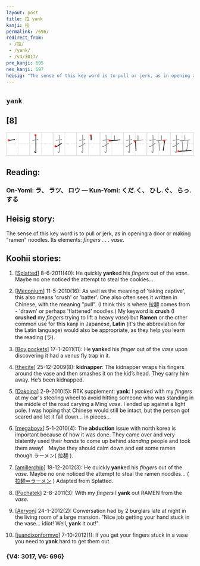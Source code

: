 ```yaml
---
layout: post
title: 拉 yank
kanji: 拉
permalink: /696/
redirect_from:
 - /拉/
 - /yank/
 - /v4/3017/
pre_kanji: 695
nex_kanji: 697
heisig: "The sense of this key word is to pull or jerk, as in opening a door or making &quot;ramen&quot; noodles. Its elements: <i>fingers</i> . . . <i>vase</i>."
---
```


## `yank`

## [8]

<div class="stroke"><img src="../images/E68B89.png" /></div>

## Reading:

### On-Yomi: ラ、 ラツ、 ロウ &mdash; Kun-Yomi: くだ.く、 ひし.ぐ、 らっ.する

## Heisig story:

The sense of this key word is to pull or jerk, as in opening a door or making &quot;ramen&quot; noodles. Its elements: <i>fingers</i> . . . <i>vase</i>.

## Koohii stories:

1) [<a href="http://kanji.koohii.com/profile/Splatted">Splatted</a>] 8-6-2011(40): He quickly<strong> yank</strong>ed his <em>finger</em>s out of the <em>vase</em>. Maybe no one noticed the attempt to steal the cookies...

2) [<a href="http://kanji.koohii.com/profile/Meconium">Meconium</a>] 11-5-2010(16): As well as the meaning of &#039;taking captive&#039;, this also means &#039;crush&#039; or &#039;batter&#039;. One also often sees it written in Chinese, with the meaning &quot;pull&quot;. (I think this is where 拉麺 comes from - &#039;drawn&#039; or perhaps &#039;flattened&#039; noodles.) My keyword is <strong>crush</strong> (I <strong>crushed</strong> my <em>fingers</em> trying to lift a heavy <em>vase</em>) but <strong>Ramen</strong> or the other common use for this kanji in Japanese, <strong>Latin</strong> (it&#039;s the abbreviation for the Latin language) would also be appropriate, as they help you learn the reading (ラ).

3) [<a href="http://kanji.koohii.com/profile/Boy.pockets">Boy.pockets</a>] 17-1-2011(11): He<strong> yank</strong>ed his <em>finger</em> out of the <em>vase</em> upon discovering it had a venus fly trap in it.

4) [<a href="http://kanji.koohii.com/profile/thecite">thecite</a>] 25-12-2009(8): <strong>kidnapper</strong>: The kidnapper wraps his fingers around the vase and then smashes it on the kid’s head. They carry him away. He’s been kidnapped.

5) [<a href="http://kanji.koohii.com/profile/Dakoina">Dakoina</a>] 2-9-2010(5): RTK supplement: <strong>yank</strong>: I <em>yank</em>ed with my <em>fingers</em> at my car&#039;s steering wheel to avoid hitting someone who was standing in the middle of the road carying a Ming <em>vase</em>. I ended up against a light pole. I was hoping that Chinese would still be intact, but the person got scared and let it fall down... in pieces...

6) [<a href="http://kanji.koohii.com/profile/megaboyx">megaboyx</a>] 5-1-2010(4): The <strong>abduction</strong> issue with north korea is important because of how it was done. They came over and very blatently used their <em>hands</em> to come up behind <em>standing</em> people and took them away!　Maybe they should calm down and eat some ramen though.ラーメン( 拉麺 ).

7) [<a href="http://kanji.koohii.com/profile/amillerchip">amillerchip</a>] 18-12-2012(3): He quickly<strong> yank</strong>ed his <em>finger</em>s out of the <em>vase</em>. Maybe no one noticed the attempt to steal the ramen noodles... ( <a href="http://google.com/#q=拉麺＝ラーメン">拉麺＝ラーメン</a> ) Adapted from Splatted.

8) [<a href="http://kanji.koohii.com/profile/Puchatek">Puchatek</a>] 2-8-2011(3): With my <em>fingers</em> I<strong> yank</strong> out RAMEN from the <em>vase</em>.

9) [<a href="http://kanji.koohii.com/profile/Aeryon">Aeryon</a>] 24-1-2012(2): Conversation had by 2 burglars late at night in the living room of a large mansion. &quot;Nice job getting your hand stuck in the vase... idiot! Well,<strong> yank</strong> it out!&quot;.

10) [<a href="http://kanji.koohii.com/profile/juandixonformvp">juandixonformvp</a>] 7-10-2012(1): If you get your fingers stuck in a vase you need to<strong> yank</strong> hard to get them out.

### {V4: 3017, V6: 696}
